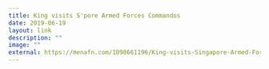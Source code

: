 ```yaml
---
title: King visits S'pore Armed Forces Commandos
date: 2019-06-19
layout: link
description: ""
image: ""
external: https://menafn.com/1098661196/King-visits-Singapore-Armed-Forces-Commandos
---
```

